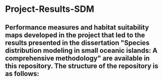 # Project-Results-SDM
Performance measures and habitat suitability maps developed in the project that led to the results presented in the dissertation "Species distribution modeling in small oceanic islands: A comprehensive methodology" are available in this repository. The structure of the repository is as follows:
- 
